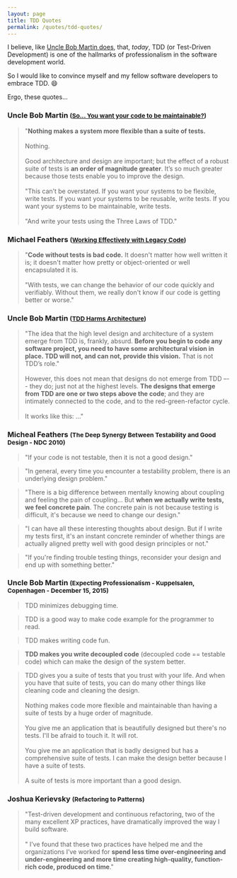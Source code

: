 ```yaml
---
layout: page
title: TDD Quotes
permalink: /quotes/tdd-quotes/
---
```


I believe, like [Uncle Bob Martin does](http://blog.cleancoder.com/uncle-bob/2014/05/02/ProfessionalismAndTDD.html), that, _today_, TDD (or Test-Driven Development) is one of the hallmarks of professionalism in the software development world.

So I would like to convince myself and my fellow software developers to embrace TDD. :smile:

Ergo, these quotes...



### Uncle Bob Martin <small>([So... You want your code to be maintainable?](https://sites.google.com/site/unclebobconsultingllc/so-you-want-your-code-to-be-maintainable))</small>

> "**Nothing makes a system more flexible than a suite of tests.** 
<br /><br />
Nothing. 
<br /><br />
Good architecture and design are important; but the effect of a robust suite of tests is **an order of magnitude greater**. It’s so much greater because those tests enable you to improve the design.
<br /><br />
> "This can’t be overstated. If you want your systems to be flexible, write tests. If you want your systems to be reusable, write tests. If you want your systems to be maintainable, write tests.
<br /><br />
"And write your tests using the Three Laws of TDD."


### Michael Feathers <small>([Working Effectively with Legacy Code](https://www.bookdepository.com/Working-Effectively-with-Legacy-Code-Michael-Feathers/9780131177055))</small>

> "**Code without tests is bad code.** It doesn't matter how well written it is; it doesn't
matter how pretty or object-oriented or well encapsulated it is.
<br /><br />
> "With tests, we can change the behavior of our code quickly and verifiably. Without them, we really don't know if our code is getting better or worse."



### Uncle Bob Martin <small>([TDD Harms Architecture](http://blog.cleancoder.com/uncle-bob/2017/03/03/TDD-Harms-Architecture.html))</small>

> "The idea that the high level design and architecture of a system emerge from TDD is, frankly, absurd. **Before you begin to code any software project, you need to have some architectural vision in place. TDD will not, and can not, provide this vision.** That is not TDD’s role."
<br /><br />
> However, this does not mean that designs do not emerge from TDD –-- they do; just not at the highest levels. **The designs that emerge from TDD are one or two steps above the code**; and they are intimately connected to the code, and to the red-green-refactor cycle.
<br /><br />
> It works like this: ..."



### Micheal Feathers <small>(The Deep Synergy Between Testability and Good Design - NDC 2010)</small>

> "If your code is not testable, then it is not a good design."

> "In general, every time you encounter a testability problem, there is an underlying design problem."

> "There is a big difference between mentally knowing about coupling and feeling the pain of coupling... But **when we actually write tests, we feel concrete pain**. The concrete pain is not because testing is difficult, it's because we need to change our design."

> "I can have all these interesting thoughts about design. But if I write my tests first, it's an instant concrete reminder of whether things are actually aligned pretty well with good design principles or not."

> "If you're finding trouble testing things, reconsider your design and end up with something better."



### Uncle Bob Martin <small>(Expecting Professionalism - Kuppelsalen, Copenhagen - December 15, 2015)</small>


> TDD minimizes debugging time.

> TDD is a good way to make code example for the programmer to read.

> TDD makes writing code fun.

> **TDD makes you write decoupled code** (decoupled code == testable code) which can make the design of the system better.


> TDD gives you a suite of tests that you trust with your life. And when you have that suite of tests, you can do many other things like cleaning code and cleaning the design.
<br /><br />
> Nothing makes code more flexible and maintainable than having a suite of tests by a huge order of magnitude.
<br /><br />
> You give me an application that is beautifully designed but there's no tests. I'll be afraid to touch it. It will rot.
<br /><br />
> You give me an application that is badly designed but has a comprehensive suite of tests. I can make the design better because I have a suite of tests.
<br /><br />
> A suite of tests is more important than a good design.



### Joshua Kerievsky <small>(Refactoring to Patterns)</small>

> "Test-driven development and continuous refactoring, two of the many excellent XP practices, have dramatically improved the way I build software. 
<br /><br />
>" I’ve found that these two practices have helped me and the organizations I’ve worked for **spend less time over-engineering and under-engineering and more time creating high-quality, function-rich code, produced on time**."


